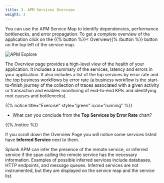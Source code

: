 ```yaml
---
title: 3. APM Services Overview
weight: 3
---
```


You can use the APM Service Map to identify dependencies, performance bottlenecks, and error propagation. To get a complete overview of the application click on the {{% button %}}< Overview{{% /button %}} button on the top left of the service map.

![APM Explore](../images/apm-overview.png)

The Overview page provides a high-level view of the health of your application. It includes a summary of the services, latency and errors in your application. It also includes a list of the top services by error rate and the top business workflows by error rate (a business workflow is the start-to-finish journey of the collection of traces associated with a given activity or transaction and enables monitoring of end-to-end KPIs and identifying root causes and bottlenecks).

{{% notice title="Exercise" style="green" icon="running" %}}

* What can you conclude from the **Top Services by Error Rate** chart?

{{% /notice %}}

If you scroll down the Overview Page you will notice some services listed have **Inferred Service** next to them.

Splunk APM can infer the presence of the remote service, or inferred service if the span calling the remote service has the necessary information. Examples of possible inferred services include databases, HTTP endpoints, and message queues. Inferred services are not instrumented, but they are displayed on the service map and the service list.
